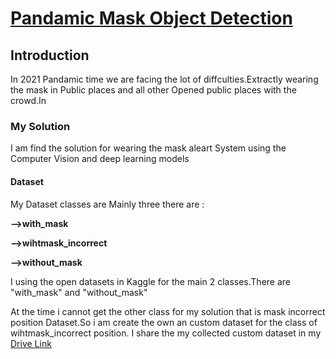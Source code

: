 <!DOCTYPE html>
<html>
    <h1><u>Pandamic Mask Object Detection</u></h1>
    <h2>Introduction</h2>
    <p>In 2021 Pandamic time we are facing the lot of diffculties.Extractly wearing the mask in Public places and all other Opened public places with the crowd.In </p>
    <h3><u2>My Solution</u2></h3>
    <p>I am find the solution for wearing the mask aleart System using the Computer Vision and deep learning models</p>
    <h4><u3><b>Dataset</b></u3></h4>
    <p>My Dataset classes are Mainly three there are :</p>
    <p><b>-->with_mask</b></p>
    <p><b>-->wihtmask_incorrect</b></p> 
    <p><b>-->without_mask</b></p>
    <p>I using  the open datasets in Kaggle for the main 2 classes.There are "with_mask" and  "without_mask"</p>
    <p>At the time i cannot get the other class for my solution that is mask incorrect position Dataset.So i am create the own an custom dataset for the class of wihtmask_incorrect position. I share the my collected custom dataset in my  <a href="https://drive.google.com/drive/folders/1zk9HYyKZD7Klu2l4pX1m03AqB6OO9ibw?usp=sharing">Drive Link</a></p>
</html>
